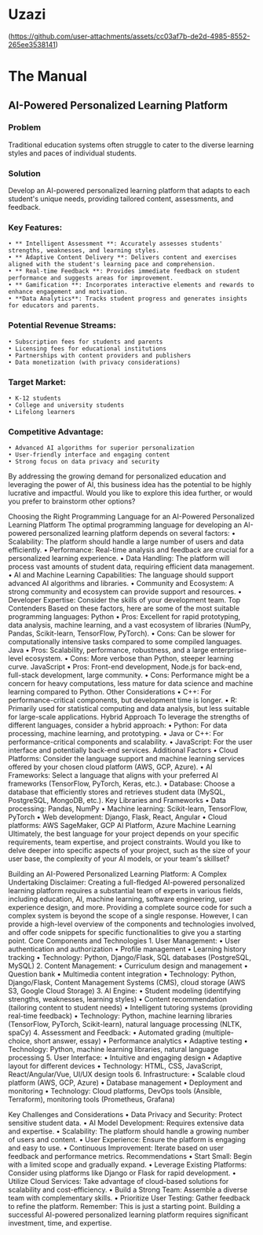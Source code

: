 # Uzazi
(https://github.com/user-attachments/assets/cc03af7b-de2d-4985-8552-265ee3538141)

# The Manual

## AI-Powered Personalized Learning Platform
### Problem
Traditional education systems often struggle to cater to the diverse learning styles and paces of individual students.

### Solution
Develop an AI-powered personalized learning platform that adapts to each student's unique needs, providing tailored content, assessments, and feedback.

### Key Features:
    • ** Intelligent Assessment **: Accurately assesses students' strengths, weaknesses, and learning styles.
    • ** Adaptive Content Delivery **: Delivers content and exercises aligned with the student's learning pace and comprehension.
    • ** Real-time Feedback **: Provides immediate feedback on student performance and suggests areas for improvement.
    • ** Gamification **: Incorporates interactive elements and rewards to enhance engagement and motivation.
    • **Data Analytics**: Tracks student progress and generates insights for educators and parents.
    
### Potential Revenue Streams:
    • Subscription fees for students and parents
    • Licensing fees for educational institutions
    • Partnerships with content providers and publishers
    • Data monetization (with privacy considerations)
### Target Market:
    • K-12 students
    • College and university students
    • Lifelong learners
### Competitive Advantage:
    • Advanced AI algorithms for superior personalization
    • User-friendly interface and engaging content
    • Strong focus on data privacy and security
    
By addressing the growing demand for personalized education and leveraging the power of AI, this business idea has the potential to be highly lucrative and impactful.
Would you like to explore this idea further, or would you prefer to brainstorm other options?



Choosing the Right Programming Language for an AI-Powered Personalized Learning Platform
The optimal programming language for developing an AI-powered personalized learning platform depends on several factors:
    • Scalability: The platform should handle a large number of users and data efficiently.
    • Performance: Real-time analysis and feedback are crucial for a personalized learning experience.
    • Data Handling: The platform will process vast amounts of student data, requiring efficient data management.
    • AI and Machine Learning Capabilities: The language should support advanced AI algorithms and libraries.
    • Community and Ecosystem: A strong community and ecosystem can provide support and resources.
    • Developer Expertise: Consider the skills of your development team.
Top Contenders
Based on these factors, here are some of the most suitable programming languages:
Python
    • Pros: Excellent for rapid prototyping, data analysis, machine learning, and a vast ecosystem of libraries (NumPy, Pandas, Scikit-learn, TensorFlow, PyTorch).
    • Cons: Can be slower for computationally intensive tasks compared to some compiled languages.
Java
    • Pros: Scalability, performance, robustness, and a large enterprise-level ecosystem.
    • Cons: More verbose than Python, steeper learning curve.
JavaScript
    • Pros: Front-end development, Node.js for back-end, full-stack development, large community.
    • Cons: Performance might be a concern for heavy computations, less mature for data science and machine learning compared to Python.
Other Considerations
    • C++: For performance-critical components, but development time is longer.
    • R: Primarily used for statistical computing and data analysis, but less suitable for large-scale applications.
Hybrid Approach
To leverage the strengths of different languages, consider a hybrid approach:
    • Python: For data processing, machine learning, and prototyping.
    • Java or C++: For performance-critical components and scalability.
    • JavaScript: For the user interface and potentially back-end services.
Additional Factors
    • Cloud Platforms: Consider the language support and machine learning services offered by your chosen cloud platform (AWS, GCP, Azure).
    • AI Frameworks: Select a language that aligns with your preferred AI frameworks (TensorFlow, PyTorch, Keras, etc.).
    • Database: Choose a database that efficiently stores and retrieves student data (MySQL, PostgreSQL, MongoDB, etc.).
Key Libraries and Frameworks
    • Data processing: Pandas, NumPy
    • Machine learning: Scikit-learn, TensorFlow, PyTorch
    • Web development: Django, Flask, React, Angular
    • Cloud platforms: AWS SageMaker, GCP AI Platform, Azure Machine Learning
Ultimately, the best language for your project depends on your specific requirements, team expertise, and project constraints.
Would you like to delve deeper into specific aspects of your project, such as the size of your user base, the complexity of your AI models, or your team's skillset?


Building an AI-Powered Personalized Learning Platform: A Complex Undertaking
Disclaimer: Creating a full-fledged AI-powered personalized learning platform requires a substantial team of experts in various fields, including education, AI, machine learning, software engineering, user experience design, and more. Providing a complete source code for such a complex system is beyond the scope of a single response.
However, I can provide a high-level overview of the components and technologies involved, and offer code snippets for specific functionalities to give you a starting point.
Core Components and Technologies
    1. User Management:
    • User authentication and authorization
    • Profile management
    • Learning history tracking
    • Technology: Python, Django/Flask, SQL databases (PostgreSQL, MySQL)
    2. Content Management:
    • Curriculum design and management
    • Question bank
    • Multimedia content integration
    • Technology: Python, Django/Flask, Content Management Systems (CMS), cloud storage (AWS S3, Google Cloud Storage)
    3. AI Engine:
    • Student modeling (identifying strengths, weaknesses, learning styles)
    • Content recommendation (tailoring content to student needs)
    • Intelligent tutoring systems (providing real-time feedback)
    • Technology: Python, machine learning libraries (TensorFlow, PyTorch, Scikit-learn), natural language processing (NLTK, spaCy)
    4. Assessment and Feedback:
    • Automated grading (multiple-choice, short answer, essay)
    • Performance analytics
    • Adaptive testing
    • Technology: Python, machine learning libraries, natural language processing
    5. User Interface:
    • Intuitive and engaging design
    • Adaptive layout for different devices
    • Technology: HTML, CSS, JavaScript, React/Angular/Vue, UI/UX design tools
    6. Infrastructure:
    • Scalable cloud platform (AWS, GCP, Azure)
    • Database management
    • Deployment and monitoring
    • Technology: Cloud platforms, DevOps tools (Ansible, Terraform), monitoring tools (Prometheus, Grafana)

Key Challenges and Considerations
    • Data Privacy and Security: Protect sensitive student data.
    • AI Model Development: Requires extensive data and expertise.
    • Scalability: The platform should handle a growing number of users and content.
    • User Experience: Ensure the platform is engaging and easy to use.
    • Continuous Improvement: Iterate based on user feedback and performance metrics.
Recommendations
    • Start Small: Begin with a limited scope and gradually expand.
    • Leverage Existing Platforms: Consider using platforms like Django or Flask for rapid development.
    • Utilize Cloud Services: Take advantage of cloud-based solutions for scalability and cost-efficiency.
    • Build a Strong Team: Assemble a diverse team with complementary skills.
    • Prioritize User Testing: Gather feedback to refine the platform.
Remember: This is just a starting point. Building a successful AI-powered personalized learning platform requires significant investment, time, and expertise.


